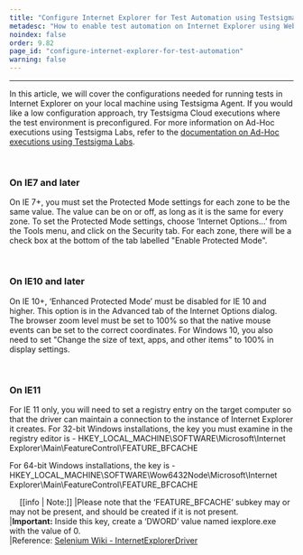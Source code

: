 ```yaml
---
title: "Configure Internet Explorer for Test Automation using Testsigma"
metadesc: "How to enable test automation on Internet Explorer using WebDriver API"
noindex: false
order: 9.82
page_id: "configure-internet-explorer-for-test-automation"
warning: false
---
```


---
In this article, we will cover the configurations needed for running tests in Internet Explorer on your  local machine using Testsigma Agent. If you would like a low configuration approach, try Testsigma Cloud executions where the test environment is preconfigured.
For more information on Ad-Hoc executions using Testsigma Labs, refer to the [documentation on Ad-Hoc executions using Testsigma Labs](https://testsigma.com/docs/runs/adhoc-runs/).

&emsp;

### On IE7 and later
On IE 7+, you must set the Protected Mode settings for each zone to be the same value. The value can be on or off, as long as it is the same for every zone. To set the Protected Mode settings, choose ‘Internet Options…’ from the Tools menu, and click on the Security tab. For each zone, there will be a check box at the bottom of the tab labelled "Enable Protected Mode".

&emsp;

### On IE10 and later
On IE 10+, ‘Enhanced Protected Mode’ must be disabled for IE 10 and higher. This option is in the Advanced tab of the Internet Options dialog.
The browser zoom level must be set to 100% so that the native mouse events can be set to the correct coordinates.
For Windows 10, you also need to set "Change the size of text, apps, and other items" to 100% in display settings.

&emsp;

### On IE11
For IE 11 only, you will need to set a registry entry on the target computer so that the driver can maintain a connection to the instance of Internet Explorer it creates.
For 32-bit Windows installations, the key you must examine in the registry editor is - HKEY_LOCAL_MACHINE\SOFTWARE\Microsoft\Internet Explorer\Main\FeatureControl\FEATURE_BFCACHE

For 64-bit Windows installations, the key is -  HKEY_LOCAL_MACHINE\SOFTWARE\Wow6432Node\Microsoft\Internet Explorer\Main\FeatureControl\FEATURE_BFCACHE

&emsp;
[[info | Note:]]
|Please note that the ‘FEATURE_BFCACHE’ subkey may or may not be present, and should be created if it is not present.<br>
|**Important:** Inside this key, create a ‘DWORD’ value named iexplore.exe with the value of 0.<br>
|Reference: [Selenium Wiki - InternetExplorerDriver](https://github.com/SeleniumHQ/selenium/wiki/InternetExplorerDriver#required-configuration)